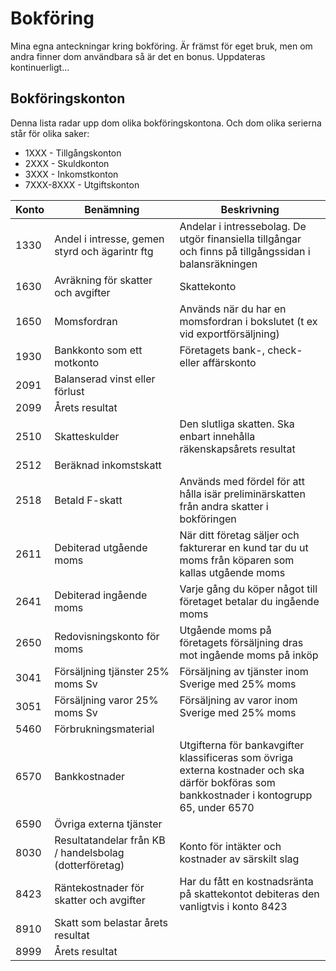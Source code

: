 # Bokföring

Mina egna anteckningar kring bokföring. Är främst för eget bruk, men om andra finner dom användbara så är det en bonus. Uppdateras kontinuerligt...

## Bokföringskonton

Denna lista radar upp dom olika bokföringskontona. Och dom olika serierna står för olika saker:

- 1XXX - Tillgångskonton
- 2XXX - Skuldkonton
- 3XXX - Inkomstkonton
- 7XXX-8XXX - Utgiftskonton

| Konto | Benämning                                              | Beskrivning                                                                                                                                  |
| ----- | ------------------------------------------------------ | -------------------------------------------------------------------------------------------------------------------------------------------- |
| 1330  | Andel i intresse, gemen styrd och ägarintr ftg         | Andelar i intressebolag. De utgör finansiella tillgångar och finns på tillgångssidan i balansräkningen                                       |
| 1630  | Avräkning för skatter och avgifter                     | Skattekonto                                                                                                                                  |
| 1650  | Momsfordran                                            | Används när du har en moms­fordran i bokslutet (t ex vid exportförsäljning)                                                                  |
| 1930  | Bankkonto som ett motkonto                             | Företagets bank-, check- eller affärskonto                                                                                                   |
| 2091  | Balanserad vinst eller förlust                         |                                                                                                                                              |
| 2099  | Årets resultat                                         |                                                                                                                                              |
| 2510  | Skatteskulder                                          | Den slutliga skatten. Ska enbart innehålla räkenskapsårets resultat                                                                          |
| 2512  | Beräknad inkomstskatt                                  |                                                                                                                                              |
| 2518  | Betald F-skatt                                         | Används med fördel för att hålla isär preliminärskatten från andra skatter i bokföringen                                                     |
| 2611  | Debiterad utgående moms                                | När ditt företag säljer och fakturerar en kund tar du ut moms från köparen som kallas utgående moms                                          |
| 2641  | Debiterad ingående moms                                | Varje gång du köper något till företaget betalar du ingående moms                                                                            |
| 2650  | Redovisningskonto för moms                             | Utgående moms på företagets försäljning dras mot ingående moms på inköp                                                                      |
| 3041  | Försäljning tjänster 25% moms Sv                       | Försäljning av tjänster inom Sverige med 25% moms                                                                                            |
| 3051  | Försäljning varor 25% moms Sv                          | Försäljning av varor inom Sverige med 25% moms                                                                                               |
| 5460  | Förbrukningsmaterial                                   |                                                                                                                                              |
| 6570  | Bankkostnader                                          | Utgifterna för bankavgifter klassificeras som övriga externa kostnader och ska därför bokföras som bankkostnader i kontogrupp 65, under 6570 |
| 6590  | Övriga externa tjänster                                |                                                                                                                                              |
| 8030  | Resultatandelar från KB / handelsbolag (dotterföretag) | Konto för intäkter och kostnader av särskilt slag                                                                                            |
| 8423  | Räntekostnader för skatter och avgifter                | Har du fått en kostnadsränta på skattekontot debiteras den vanligtvis i konto 8423                                                           |
| 8910  | Skatt som belastar årets resultat                      |                                                                                                                                              |
| 8999  | Årets resultat                                         |                                                                                                                                              |
